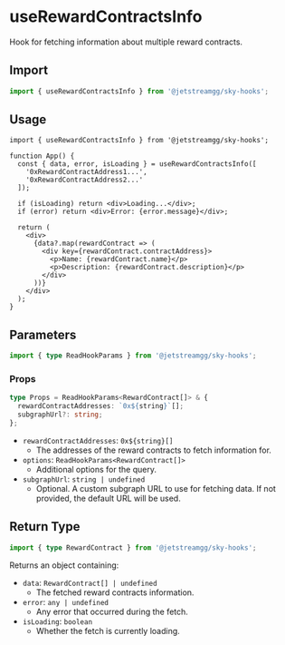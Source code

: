# useRewardContractsInfo

Hook for fetching information about multiple reward contracts.

## Import

```ts
import { useRewardContractsInfo } from '@jetstreamgg/sky-hooks';
```

## Usage

```tsx
import { useRewardContractsInfo } from '@jetstreamgg/sky-hooks';

function App() {
  const { data, error, isLoading } = useRewardContractsInfo([
    '0xRewardContractAddress1...',
    '0xRewardContractAddress2...'
  ]);

  if (isLoading) return <div>Loading...</div>;
  if (error) return <div>Error: {error.message}</div>;

  return (
    <div>
      {data?.map(rewardContract => (
        <div key={rewardContract.contractAddress}>
          <p>Name: {rewardContract.name}</p>
          <p>Description: {rewardContract.description}</p>
        </div>
      ))}
    </div>
  );
}
```

## Parameters

```ts
import { type ReadHookParams } from '@jetstreamgg/sky-hooks';
```

### Props

```ts
type Props = ReadHookParams<RewardContract[]> & {
  rewardContractAddresses: `0x${string}`[];
  subgraphUrl?: string;
};
```

- `rewardContractAddresses`: `0x${string}[]`
  - The addresses of the reward contracts to fetch information for.
- `options`: `ReadHookParams<RewardContract[]>`
  - Additional options for the query.
- `subgraphUrl`: `string | undefined`
  - Optional. A custom subgraph URL to use for fetching data. If not provided, the default URL will be used.

## Return Type

```ts
import { type RewardContract } from '@jetstreamgg/sky-hooks';
```

Returns an object containing:

- `data`: `RewardContract[] | undefined`
  - The fetched reward contracts information.
- `error`: `any | undefined`
  - Any error that occurred during the fetch.
- `isLoading`: `boolean`
  - Whether the fetch is currently loading.
